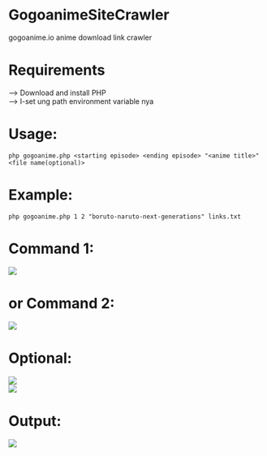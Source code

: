# GogoanimeSiteCrawler
gogoanime.io anime download link crawler

# Requirements
--> Download and install PHP<br>
--> I-set ung path environment variable nya<br>
# Usage:
    php gogoanime.php <starting episode> <ending episode> "<anime title>" <file name(optional)>

# Example:
    php gogoanime.php 1 2 "boruto-naruto-next-generations" links.txt
# Command 1:
<img src="https://raw.githubusercontent.com/theykneel/GogoanimeSiteCrawler/master/screenshots/command1.png"><br>
# or Command 2:
<img src="https://raw.githubusercontent.com/theykneel/GogoanimeSiteCrawler/master/screenshots/command2.png"><br>

# Optional:
<img src="https://raw.githubusercontent.com/theykneel/GogoanimeSiteCrawler/master/screenshots/filename.png"><br>
<img src="https://raw.githubusercontent.com/theykneel/GogoanimeSiteCrawler/master/screenshots/fileoutput.png"><br>

# Output:
<img src="https://raw.githubusercontent.com/theykneel/GogoanimeSiteCrawler/master/screenshots/output.png"><br>
